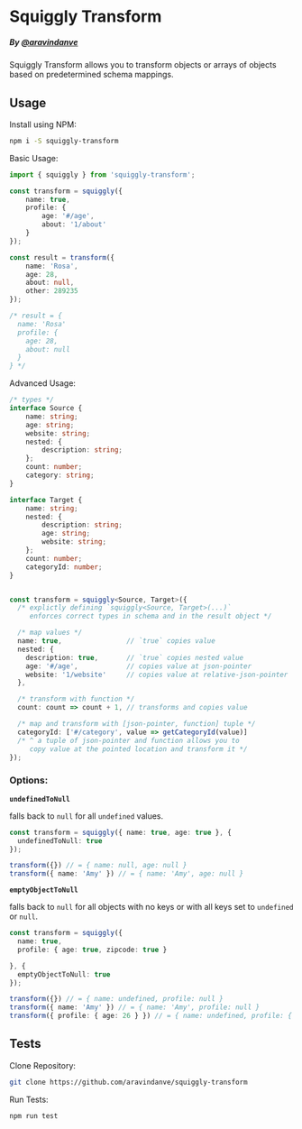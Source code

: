 # Squiggly Transform
##### By [@aravindanve](https://github.com/aravindanve)

Squiggly Transform allows you to transform objects or arrays of objects based on predetermined schema mappings.

## Usage

Install using NPM:
```bash
npm i -S squiggly-transform
```

Basic Usage:
```ts
import { squiggly } from 'squiggly-transform';

const transform = squiggly({
    name: true,
    profile: {
        age: '#/age',
        about: '1/about'
    }
});

const result = transform({
    name: 'Rosa',
    age: 28,
    about: null,
    other: 289235
});

/* result = {
  name: 'Rosa'
  profile: {
    age: 28,
    about: null
  }
} */
```

Advanced Usage:
```ts
/* types */
interface Source {
    name: string;
    age: string;
    website: string;
    nested: {
        description: string;
    };
    count: number;
    category: string;
}

interface Target {
    name: string;
    nested: {
        description: string;
        age: string;
        website: string;
    };
    count: number;
    categoryId: number;
}


const transform = squiggly<Source, Target>({
  /* explictly defining `squiggly<Source, Target>(...)`
     enforces correct types in schema and in the result object */

  /* map values */
  name: true,                // `true` copies value
  nested: {
    description: true,       // `true` copies nested value
    age: '#/age',            // copies value at json-pointer
    website: '1/website'     // copies value at relative-json-pointer
  },

  /* transform with function */
  count: count => count + 1, // transforms and copies value

  /* map and transform with [json-pointer, function] tuple */
  categoryId: ['#/category', value => getCategoryId(value)]
  /* ^ a tuple of json-pointer and function allows you to
     copy value at the pointed location and transform it */
});
```

### Options:

__`undefinedToNull`__

falls back to `null` for all `undefined` values.

```ts
const transform = squiggly({ name: true, age: true }, {
  undefinedToNull: true
});

transform({}) // = { name: null, age: null }
transform({ name: 'Amy' }) // = { name: 'Amy', age: null }

```

__`emptyObjectToNull`__

falls back to `null` for all objects with no keys or with all keys set to `undefined` or `null`.

```ts
const transform = squiggly({
  name: true,
  profile: { age: true, zipcode: true }

}, {
  emptyObjectToNull: true
});

transform({}) // = { name: undefined, profile: null }
transform({ name: 'Amy' }) // = { name: 'Amy', profile: null }
transform({ profile: { age: 26 } }) // = { name: undefined, profile: { age: 26 } }
```

## Tests

Clone Repository:
```bash
git clone https://github.com/aravindanve/squiggly-transform
```

Run Tests:
```bash
npm run test
```
